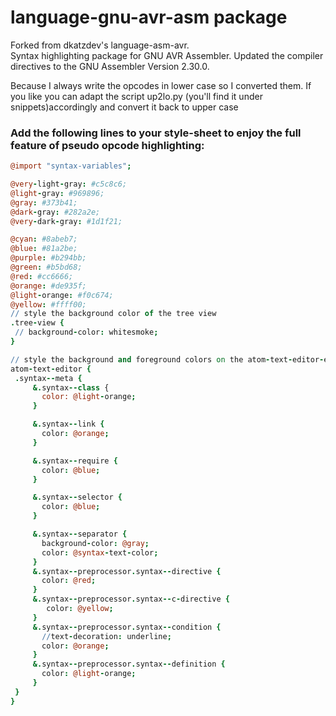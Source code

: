 # language-gnu-avr-asm package
Forked from dkatzdev's language-asm-avr.  
Syntax highlighting package for GNU AVR Assembler. 
Updated the compiler directives to the GNU Assembler Version 2.30.0.

Because I always write the opcodes in lower case so I converted them.
If you like you can adapt the script up2lo.py (you'll find it under snippets)accordingly and convert it back to upper case

### Add the following lines to your style-sheet to enjoy the full feature of pseudo opcode highlighting:

```coffee
@import "syntax-variables";

@very-light-gray: #c5c8c6;
@light-gray: #969896;
@gray: #373b41;
@dark-gray: #282a2e;
@very-dark-gray: #1d1f21;

@cyan: #8abeb7;
@blue: #81a2be;
@purple: #b294bb;
@green: #b5bd68;
@red: #cc6666;
@orange: #de935f;
@light-orange: #f0c674;
@yellow: #ffff00;
// style the background color of the tree view
.tree-view {
 // background-color: whitesmoke;
}

// style the background and foreground colors on the atom-text-editor-element itself
atom-text-editor {
 .syntax--meta {
     &.syntax--class {
       color: @light-orange;
     }

     &.syntax--link {
       color: @orange;
     }

     &.syntax--require {
       color: @blue;
     }

     &.syntax--selector {
       color: @blue;
     }

     &.syntax--separator {
       background-color: @gray;
       color: @syntax-text-color;
     }
     &.syntax--preprocessor.syntax--directive {
       color: @red;
     }
     &.syntax--preprocessor.syntax--c-directive {
        color: @yellow;
     }
     &.syntax--preprocessor.syntax--condition {
       //text-decoration: underline;
       color: @orange;
     }
     &.syntax--preprocessor.syntax--definition {
       color: @light-orange;
     }
 }
}
```
